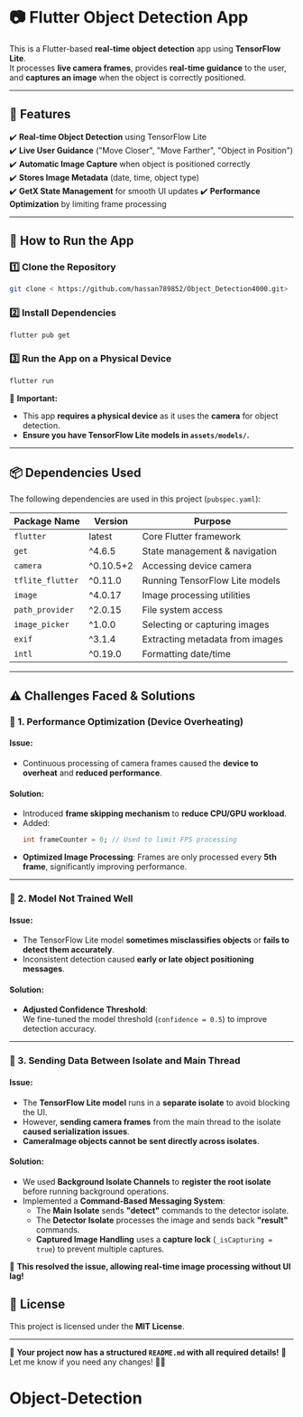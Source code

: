 # 📷 Flutter Object Detection App

This is a Flutter-based **real-time object detection** app using **TensorFlow Lite**.\
It processes **live camera frames**, provides **real-time guidance** to the user, and **captures an image** when the object is correctly positioned.

---

## **📌 Features**

✔️ **Real-time Object Detection** using TensorFlow Lite\
✔️ **Live User Guidance** ("Move Closer", "Move Farther", "Object in Position")\
✔️ **Automatic Image Capture** when object is positioned correctly\
✔️ **Stores Image Metadata** (date, time, object type)\
✔️ **GetX State Management** for smooth UI updates
✔️ **Performance Optimization** by limiting frame processing

---

## **🚀 How to Run the App**

### **1️⃣ Clone the Repository**

```sh
git clone < https://github.com/hassan789852/Object_Detection4000.git>

```

### **2️⃣ Install Dependencies**

```sh
flutter pub get
```

### **3️⃣ Run the App on a Physical Device**

```sh
flutter run
```

🛑 **Important:**

- This app **requires a physical device** as it uses the **camera** for object detection.
- **Ensure you have TensorFlow Lite models in `assets/models/`.**

---

## **📦 Dependencies Used**

The following dependencies are used in this project (`pubspec.yaml`):

| Package Name     | Version   | Purpose                         |
| ---------------- | --------- | ------------------------------- |
| `flutter`        | latest    | Core Flutter framework          |
| `get`            | ^4.6.5    | State management & navigation   |
| `camera`         | ^0.10.5+2 | Accessing device camera         |
| `tflite_flutter` | ^0.11.0   | Running TensorFlow Lite models  |
| `image`          | ^4.0.17   | Image processing utilities      |
| `path_provider`  | ^2.0.15   | File system access              |
| `image_picker`   | ^1.0.0    | Selecting or capturing images   |
| `exif`           | ^3.1.4    | Extracting metadata from images |
| `intl`           | ^0.19.0   | Formatting date/time            |

---

## **⚠️ Challenges Faced & Solutions**

### **🧠 1. Performance Optimization (Device Overheating)**

#### **Issue:**
- Continuous processing of camera frames caused the **device to overheat** and **reduced performance**.

#### **Solution:**
- Introduced **frame skipping mechanism** to **reduce CPU/GPU workload**.
- Added:
  ```dart
  int frameCounter = 0; // Used to limit FPS processing
  ```
- **Optimized Image Processing**: Frames are only processed every **5th frame**, significantly improving performance.

---

### **🧠 2. Model Not Trained Well**

#### **Issue:**
- The TensorFlow Lite model **sometimes misclassifies objects** or **fails to detect them accurately**.
- Inconsistent detection caused **early or late object positioning messages**.

#### **Solution:**

- **Adjusted Confidence Threshold**:\
  We fine-tuned the model threshold (`confidence = 0.5`) to improve detection accuracy.


---

### **🧠 3. Sending Data Between Isolate and Main Thread**

#### **Issue:**

- The **TensorFlow Lite model** runs in a **separate isolate** to avoid blocking the UI.
- However, **sending camera frames** from the main thread to the isolate **caused serialization issues**.
- **CameraImage objects cannot be sent directly across isolates**.

#### **Solution:**

- We used **Background Isolate Channels** to **register the root isolate** before running background operations.
- Implemented a **Command-Based Messaging System**:
    - The **Main Isolate** sends **"detect"** commands to the detector isolate.
    - The **Detector Isolate** processes the image and sends back **"result"** commands.
    - **Captured Image Handling** uses a **capture lock** (`_isCapturing = true`) to prevent multiple captures.


💪 **This resolved the issue, allowing real-time image processing without UI lag!**








## **📝 License**

This project is licensed under the **MIT License**.

---

🎯 **Your project now has a structured `README.md` with all required details!** 🚀\
Let me know if you need any changes! 🚀💡

# Object-Detection

